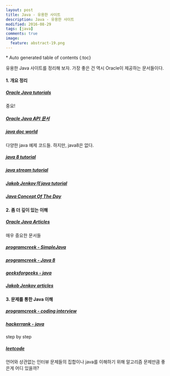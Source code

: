 ```yaml
---
layout: post
title: Java - 유용한 사이트
description: Java - 유용한 사이트
modified: 2016-08-29
tags: [java]
comments: true
image:
  feature: abstract-19.png
---
```


<section id="table-of-contents" class="toc">
<div id="drawer" markdown="1">
*  Auto generated table of contents
{:toc}
</div>
</section><!-- /#table-of-contents -->

유용한 Java 사이트를 정리해 보자. 가장 좋은 건 역시 Oracle이 제공하는 문서들이다. 

#### 1. 개요 정리

##### [Oracle Java tutorials](http://docs.oracle.com/javase/tutorial/index.html)

중요!

##### [Oracle Java API 문서](https://docs.oracle.com/javase/8/docs/api/overview-summary.html)

##### [java doc world](http://www.javadocworld.com/coreJava)

다양한 java 예제 코드들. 하지만, java8은 없다. 

##### [java 8 tutorial](http://www.tutorialspoint.com/java8/java8_lambda_expressions.htm)

##### [java stream tutorial](http://winterbe.com/posts/2014/07/31/java8-stream-tutorial-examples/)

##### [Jakob Jenkov의 java tutorial](http://tutorials.jenkov.com/java/index.html)

##### [Java Concept Of The Day](http://javaconceptoftheday.com/)

#### 2. 좀 더 깊이 있는 이해

##### [Oracle Java Articles](http://www.oracle.com/technetwork/articles/java/index.html)

매우 중요한 문서들

##### [programcreek - SimpleJava](http://www.programcreek.com/simple-java/)

##### [programcreek - Java 8](http://www.programcreek.com/simple-java-8-lambdas/)

##### [geeksforgeeks - java](http://www.geeksforgeeks.org/java/)

##### [Jakob Jenkov articles](http://tutorials.jenkov.com/)

#### 3. 문제를 통한 Java 이해

##### [programcreek - coding interview](http://www.programcreek.com/2012/11/top-10-algorithms-for-coding-interview/)

##### [hackerrank - java](https://www.hackerrank.com/domains/java/java-introduction)

step by step 

##### [leetcode](https://leetcode.com/problemset/algorithms/)

언어와 상관없는 인터뷰 문제들의 집합이나 java를 이해하기 위해 알고리즘 문제만큼 좋은게 어디 있을까? 
